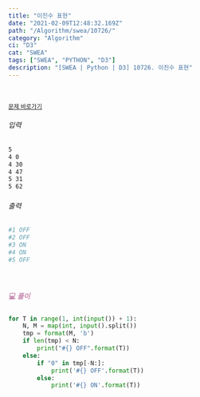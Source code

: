```yaml
---
title: "이진수 표현"
date: "2021-02-09T12:48:32.169Z"
path: "/Algorithm/swea/10726/"
category: "Algorithm"
ci: "D3"
cat: "SWEA"
tags: ["SWEA", "PYTHON", "D3"]
description: "[SWEA | Python | D3] 10726. 이진수 표현"
---
```


<br />

<a href="https://swexpertacademy.com/main/code/problem/problemDetail.do?problemLevel=3&contestProbId=AXRSXf_a9qsDFAXS&categoryId=AXRSXf_a9qsDFAXS&categoryType=CODE&problemTitle=&orderBy=FIRST_REG_DATETIME&selectCodeLang=PYTHON&select-1=3&pageSize=10&pageIndex=1"><small>문제 바로가기</small></a>

###### 입력

```sh
5
4 0
4 30
4 47
5 31
5 62
```

###### 출력

```sh
#1 OFF
#2 OFF
#3 ON
#4 ON
#5 OFF
```

<br />

##### <h5 style="color:#C587AE;">💻 풀이</h5>

```python
for T in range(1, int(input()) + 1):
    N, M = map(int, input().split())
    tmp = format(M, 'b')
    if len(tmp) < N:
        print("#{} OFF".format(T))
    else:
        if "0" in tmp[-N:]:
            print('#{} OFF'.format(T))
        else:
            print('#{} ON'.format(T))
```

